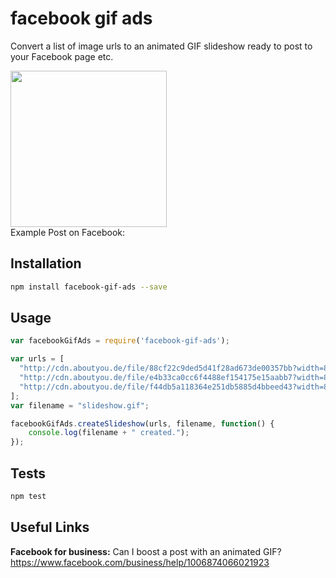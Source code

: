 facebook gif ads
=========

Convert a list of image urls to an animated GIF slideshow ready to post to your Facebook page etc.

<img src="https://raw.githubusercontent.com/patrick-michelberger/facebook-gif-ads/master/example.gif" width=250 />
<br/>
Example Post on Facebook: <https://www.facebook.com/wendys/posts/10153606165849489>

## Installation

```bash
npm install facebook-gif-ads --save
````

## Usage

```javascript
var facebookGifAds = require('facebook-gif-ads');

var urls = [
  "http://cdn.aboutyou.de/file/88cf22c9ded5d41f28ad673de00357bb?width=850&quality=85",
  "http://cdn.aboutyou.de/file/e4b33ca0cc6f4488ef154175e15aabb7?width=850&quality=85",
  "http://cdn.aboutyou.de/file/f44db5a118364e251db5885d4bbeed43?width=850&quality=85"
];
var filename = "slideshow.gif";

facebookGifAds.createSlideshow(urls, filename, function() {
	console.log(filename + " created.");		
});

```

## Tests

```bash
npm test
```

## Useful Links
**Facebook for business:** Can I boost a post with an animated GIF? <https://www.facebook.com/business/help/1006874066021923>
